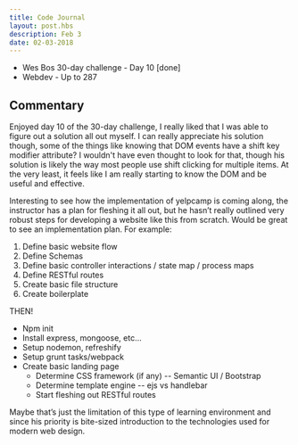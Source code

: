 ```yaml
---
title: Code Journal
layout: post.hbs
description: Feb 3
date: 02-03-2018
---
```


- Wes Bos 30-day challenge - Day 10 [done]
- Webdev - Up to 287

## Commentary

Enjoyed day 10 of the 30-day challenge, I really liked that I was able to figure out a solution all out myself.  I can really appreciate his solution though, some of the things like knowing that DOM events have a shift key modifier attribute? I wouldn't have even thought to look for that, though his solution is likely the way most people use shift clicking for multiple items. At the very least, it feels like I am really starting to know the DOM and be useful and effective.

Interesting to see how the implementation of yelpcamp is coming along, the instructor has a plan for fleshing it all out, but he hasn’t really outlined very robust steps for developing a website like this from scratch.  Would be great to see an implementation plan.  For example:

1. Define basic website flow
2. Define Schemas
3. Define basic controller interactions / state map / process maps
4. Define RESTful routes
5. Create basic file structure
6. Create boilerplate

THEN!

- Npm init
- Install express, mongoose, etc…
- Setup nodemon, refreshify
- Setup grunt tasks/webpack
- Create basic landing page
  - Determine CSS framework (if any) -- Semantic UI / Bootstrap
  - Determine template engine -- ejs vs handlebar
  - Start fleshing out RESTful routes

Maybe that’s just the limitation of this type of learning environment and since his priority is bite-sized introduction to the technologies used for modern web design.
